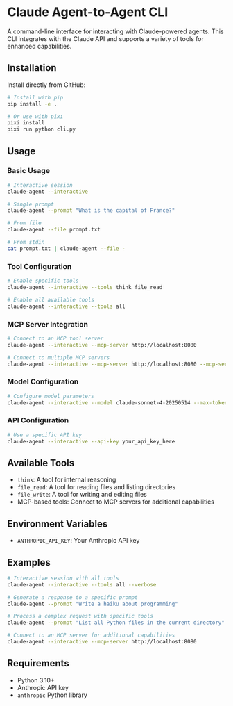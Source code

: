 # Claude Agent-to-Agent CLI

A command-line interface for interacting with Claude-powered agents. This CLI integrates with the Claude API and supports a variety of tools for enhanced capabilities.

## Installation

Install directly from GitHub:

```bash
# Install with pip
pip install -e .

# Or use with pixi
pixi install
pixi run python cli.py
```

## Usage

### Basic Usage

```bash
# Interactive session
claude-agent --interactive

# Single prompt
claude-agent --prompt "What is the capital of France?"

# From file
claude-agent --file prompt.txt

# From stdin
cat prompt.txt | claude-agent --file -
```

### Tool Configuration

```bash
# Enable specific tools
claude-agent --interactive --tools think file_read

# Enable all available tools
claude-agent --interactive --tools all
```

### MCP Server Integration

```bash
# Connect to an MCP tool server
claude-agent --interactive --mcp-server http://localhost:8080

# Connect to multiple MCP servers
claude-agent --interactive --mcp-server http://localhost:8080 --mcp-server http://localhost:8081
```

### Model Configuration

```bash
# Configure model parameters
claude-agent --interactive --model claude-sonnet-4-20250514 --max-tokens 2048 --temperature 0.7
```

### API Configuration

```bash
# Use a specific API key
claude-agent --interactive --api-key your_api_key_here
```

## Available Tools

- `think`: A tool for internal reasoning
- `file_read`: A tool for reading files and listing directories
- `file_write`: A tool for writing and editing files
- MCP-based tools: Connect to MCP servers for additional capabilities

## Environment Variables

- `ANTHROPIC_API_KEY`: Your Anthropic API key

## Examples

```bash
# Interactive session with all tools
claude-agent --interactive --tools all --verbose

# Generate a response to a specific prompt
claude-agent --prompt "Write a haiku about programming"

# Process a complex request with specific tools
claude-agent --prompt "List all Python files in the current directory" --tools file_read

# Connect to an MCP server for additional capabilities
claude-agent --interactive --mcp-server http://localhost:8080
```

## Requirements

- Python 3.10+
- Anthropic API key
- `anthropic` Python library